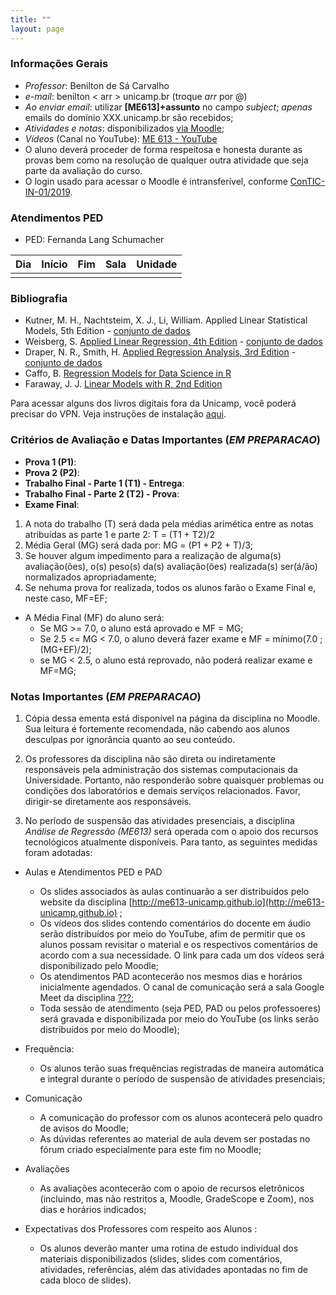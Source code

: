 ```yaml
---
title: ""
layout: page
---
```


### Informações Gerais

- *Professor*: Benilton de Sá Carvalho
- *e-mail*: benilton < arr > unicamp.br  (troque _arr_ por @)
- *Ao enviar email*: utilizar **[ME613]+assunto** no campo *subject*; *apenas* emails do domínio XXX.unicamp.br são recebidos;
- *Atividades e notas*: disponibilizados [via Moodle](https://moodle.ggte.unicamp.br/course/view.php?id=10597);
- *Vídeos* (Canal no YouTube): [ME 613 - YouTube](https://www.youtube.com/channel/UC32yXuhmT8leh5o7WRRY-SQ)
- O aluno deverá proceder de forma respeitosa e honesta durante as provas bem como na resolução de qualquer outra atividade que seja parte da avaliação do curso.
- O login usado para acessar o Moodle é intransferível, conforme [ConTIC-IN-01/2019](https://www.citic.unicamp.br/sites/default/files/normas/ConTIC-IN-01%202019%20-%20normas_uso_TIC.pdf).

### Atendimentos PED

- PED: Fernanda Lang Schumacher

|      Dia      | Início |  Fim  | Sala | Unidade |
|:-------------:|:------:|:-----:|:----:|:-------:|
|               |        |       |      |         |


### Bibliografia

* Kutner, M. H., Nachtsteim, X. J., Li, William. Applied Linear Statistical Models, 5th Edition - [conjunto de dados](http://www.stat.ufl.edu/~rrandles/sta4210/Rclassnotes/data/textdatasets/index.html)
* Weisberg, S. [Applied Linear Regression, 4th Edition](http://unicampbr.summon.serialssolutions.com/2.0.0/link/0/eLvHCXMwrV1NSwMxEB1EDyoFv22tSs5Ca5JdN9mTWLX0oljwXqZJCh5cy3YF_fdmku0KhXryGCZfhCQzTN57AUhkn_dW7oQURSaFUUamqDBVM41CckyN0M5wNOFP23w8Vs8jUs0Z_PWASqSJ9_m1_TAPAWXZjwyAW1sHtaTYJolf7l0ZHdW7QfKbdeH0DMjDl0F-M-vM166Fn5Zl3VCOIiIyOJrh3n_MaR-2HFEYDmDDFYew-9Qosy6O4CpcA4ySYm7B3gr2UvoTHRCy3wwLyyj6jOLNx3A5fHy9H_XiNCbzKEwxWY6TnEALCSBfVIFIZ9vAfCiHWjlhUU0pm6YxkQptluezG8wV78Dpmt460F2xVF9VYz1b264LOz66qGEu57BZlZ_uArbrtZqWP8hqnhA) - [conjunto de dados](http://users.stat.umn.edu/~sandy/alr4ed/)
* Draper, N. R., Smith, H. [Applied Regression Analysis, 3rd Edition](http://onlinelibrary.wiley.com/book/10.1002/9781118625590) - [conjunto de dados](http://rpackages.ianhowson.com/cran/aprean3/)
* Caffo, B. [Regression Models for Data Science in R](https://leanpub.com/regmods)
* Faraway, J. J. [Linear Models with R, 2nd Edition](http://www.maths.bath.ac.uk/~jjf23/LMR/)

Para acessar alguns dos livros digitais fora da Unicamp, você poderá precisar do VPN. Veja instruções de instalação [aqui](http://www.ccuec.unicamp.br/ccuec/acesso_remoto_vpn).


### Critérios de Avaliação e Datas Importantes (*EM PREPARACAO*)

- **Prova 1 (P1)**:
- **Prova 2 (P2)**:
- **Trabalho Final - Parte 1 (T1) - Entrega**:
- **Trabalho Final - Parte 2 (T2) - Prova**:
- **Exame Final**:

1. A nota do trabalho (T) será dada pela médias arimética entre as notas atribuídas as parte 1 e parte 2: T = (T1 + T2)/2
2. Média Geral (MG) será dada por: MG = (P1 + P2 + T)/3;
3. Se houver algum impedimento para a realização de alguma(s) avaliação(ões), o(s) peso(s) da(s) avaliação(ões) realizada(s) ser(á/ão) normalizados apropriadamente;
4. Se nehuma prova for realizada, todos os alunos farão o Exame Final e, neste caso, MF=EF;

* A Média Final (MF) do aluno será:
  - Se MG >= 7.0, o aluno está aprovado e MF = MG;
  - Se 2.5 <= MG < 7.0, o aluno deverá fazer exame e MF = mínimo(7.0 ; (MG+EF)/2);
  - se MG < 2.5, o aluno está reprovado, não poderá realizar exame e MF=MG;

### Notas Importantes (*EM PREPARACAO*)

1. Cópia dessa ementa está disponível na página da disciplina no Moodle. Sua leitura é fortemente recomendada, não cabendo aos alunos desculpas por ignorância quanto ao seu conteúdo.

2. Os professores da disciplina não são direta ou indiretamente responsáveis pela administração dos sistemas computacionais da Universidade. Portanto, não responderão sobre quaisquer problemas ou condições dos laboratórios e demais serviços relacionados. Favor, dirigir-se diretamente aos responsáveis.

3. No período de suspensão das atividades presenciais, a disciplina *Análise de Regressão (ME613)* será operada com o apoio dos recursos tecnológicos atualmente disponíveis. Para tanto, as seguintes medidas foram adotadas:

* Aulas e Atendimentos PED e PAD
    - Os slides associados às aulas continuarão a ser distribuídos pelo website da disciplina [http://me613-unicamp.github.io](http://me613-unicamp.github.io) ;
    - Os vídeos dos slides contendo comentários do docente em áudio serão distribuídos por meio do YouTube, afim de permitir que os alunos possam revisitar o material e os respectivos comentários de acordo com a sua necessidade. O link para cada um dos vídeos será disponibilizado pelo Moodle;
    - Os atendimentos PAD acontecerão nos mesmos dias e horários inicialmente agendados. O canal de comunicação será a sala Google Meet da disciplina [???](???);
    - Toda sessão de atendimento (seja PED, PAD ou pelos professoeres) será gravada e disponibilizada por meio do YouTube (os links serão distribuídos por meio do Moodle);

* Frequência:
    - Os alunos terão suas frequências registradas de maneira automática e integral durante o período de suspensão de atividades presenciais;

* Comunicação
    - A comunicação do professor com os alunos acontecerá pelo quadro de avisos do Moodle;
    - As dúvidas referentes ao material de aula devem ser postadas no fórum criado especialmente para este fim no Moodle;

* Avaliações
     - As avaliações acontecerão com o apoio de recursos eletrônicos (incluindo, mas não restritos a, Moodle, GradeScope e Zoom), nos dias e horários indicados;

* Expectativas dos Professores com respeito aos Alunos :
     - Os alunos deverão manter uma rotina de estudo individual dos materiais disponibilizados (slides, slides com comentários, atividades, referências, além das atividades apontadas no fim de cada bloco de slides).
